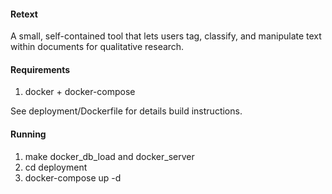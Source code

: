 #### Retext

A small, self-contained tool that lets users tag, classify, and manipulate text within documents 
for qualitative research.

#### Requirements

1) docker + docker-compose

See deployment/Dockerfile for details build instructions. 

#### Running

1) make docker_db_load and docker_server
2) cd deployment
3) docker-compose up -d 

